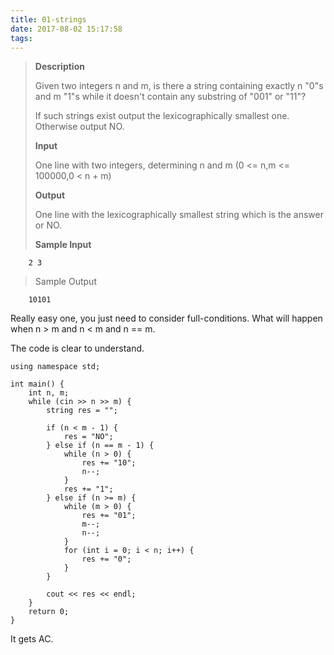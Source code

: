 ```yaml
---
title: 01-strings
date: 2017-08-02 15:17:58
tags:
---
```



> **Description**
>
> Given two integers n and m, is there a string containing exactly n "0"s and m "1"s while it doesn't contain any substring of "001" or "11"?
>
> If such strings exist output the lexicographically smallest one. Otherwise output NO.
>
> **Input**
>
> One line with two integers, determining n and m (0 \<= n,m \<= 100000,0 \< n + m)
>
> **Output**
>
> One line with the lexicographically smallest string which is the answer or NO.
>
> **Sample Input**
```
    2 3
```
> Sample Output
```
    10101
```

<!--more-->

Really easy one, you just need to consider full-conditions. What will happen when n > m and n < m and n == m.

The code is clear to understand.

```
using namespace std;

int main() {
    int n, m;
    while (cin >> n >> m) {
        string res = "";

        if (n < m - 1) {
            res = "NO";
        } else if (n == m - 1) {
            while (n > 0) {
                res += "10";
                n--;
            }
            res += "1";
        } else if (n >= m) {
            while (m > 0) {
                res += "01";
                m--;
                n--;
            }
            for (int i = 0; i < n; i++) {
                res += "0";
            }
        }

        cout << res << endl;
    }
    return 0;
}
```

It gets AC.
